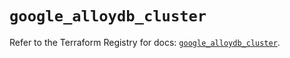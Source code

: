 # `google_alloydb_cluster`

Refer to the Terraform Registry for docs: [`google_alloydb_cluster`](https://registry.terraform.io/providers/hashicorp/google/6.19.0/docs/resources/alloydb_cluster).
